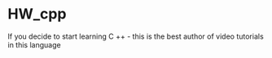 # HW_cpp

If you decide to start learning C ++ - this is the best author of video tutorials in this language
